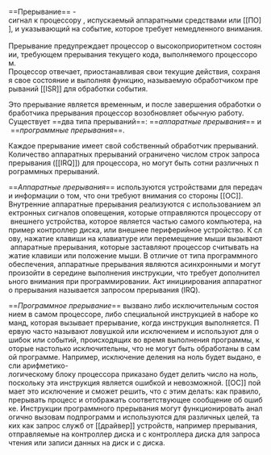 ==Прерывание== - сигнал к процессору , испускаемый аппаратными средствами или [[ПО]], и указывающий на событие, которое требует немедленного внимания. 
Прерывание предупреждает процессор о высокоприоритетном состоянии, требующем прерывания текущего кода, выполняемого процессором. 
Процессор отвечает, приостанавливая свои текущие действия, сохраняя свое состояние и выполняя функцию, называемую обработчиком прерываний [[ISR]] для обработки события. 

Это прерывание является временным, и после завершения обработки обработчика прерывания процессор возобновляет обычную работу. 
Существует ==два типа прерываний==: ==_аппаратные прерывания_== и ==_программные прерывания_==.

Каждое прерывание имеет свой собственный обработчик прерываний. Количество аппаратных прерываний ограничено числом строк запроса прерывания ([[IRQ]]) для процессора, но могут быть сотни различных программных прерываний.

==_Аппаратные_ _прерывания_== используются устройствами для передачи информации о том, что они требуют внимания со стороны [[ОС]].
Внутренние аппаратные прерывания реализуются с использованием электронных сигналов оповещения, которые отправляются процессору от внешнего устройства, которое является частью самого компьютера, например контроллер диска, или внешнее периферийное устройство. К слову, нажатие клавиши на клавиатуре или перемещение мыши вызывают аппаратные прерывания, которые заставляют процессор считывать нажатие клавиши или положение мыши. В отличие от типа программного обеспечения, аппаратные прерывания являются асинхронными и могут произойти в середине выполнения инструкции, что требует дополнительного внимания при программировании. Акт инициирования аппаратного прерывания называется запросом прерывания (IRQ).

==_Программное_ _прерывание_== вызвано либо исключительным состоянием в самом процессоре, либо специальной инструкцией в наборе команд, которая вызывает прерывание, когда инструкция выполняется. Первую часто называют ловушкой или исключением и используют для ошибок или событий, происходящих во время выполнения программы, которые настолько исключительны, что не могут быть обработаны в самой программе. Например, исключение деления на ноль будет выдано, если арифметико-логическому блоку процессора приказано будет делить число на ноль, поскольку эта инструкция является ошибкой и невозможной. [[ОС]] поймает это исключение и сможет решить, что с этим делать: как правило, прерывать процесс и отображать соответствующее сообщение об ошибке. Инструкции программного прерывания могут функционировать аналогично вызовам подпрограмм и используются для различных целей, таких как запрос служб от [[драйвер]] устройств, например прерывания, отправляемые на контроллер диска и с контроллера диска для запроса чтения или записи данных на диск и с диска.